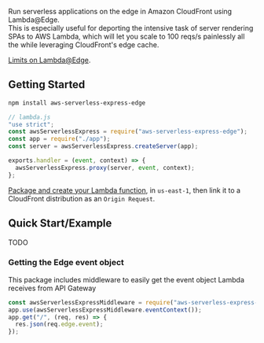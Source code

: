 Run serverless applications on the edge in Amazon CloudFront using Lambda@Edge.  
This is especially useful for deporting the intensive task of server rendering SPAs to AWS Lambda, which will let you scale to 100 reqs/s painlessly all the while leveraging CloudFront's edge cache.

[Limits on Lambda@Edge](https://docs.aws.amazon.com/AmazonCloudFront/latest/DeveloperGuide/cloudfront-limits.html#limits-lambda-at-edge).

## Getting Started

```bash
npm install aws-serverless-express-edge
```

```js
// lambda.js
"use strict";
const awsServerlessExpress = require("aws-serverless-express-edge");
const app = require("./app");
const server = awsServerlessExpress.createServer(app);

exports.handler = (event, context) => {
  awsServerlessExpress.proxy(server, event, context);
};
```

[Package and create your Lambda function](http://docs.aws.amazon.com/lambda/latest/dg/nodejs-create-deployment-pkg.html), in `us-east-1`, then link it to a CloudFront distribution as an `Origin Request`.

## Quick Start/Example

TODO

### Getting the Edge event object

This package includes middleware to easily get the event object Lambda receives from API Gateway

```js
const awsServerlessExpressMiddleware = require("aws-serverless-express-edge/middleware");
app.use(awsServerlessExpressMiddleware.eventContext());
app.get("/", (req, res) => {
  res.json(req.edge.event);
});
```
